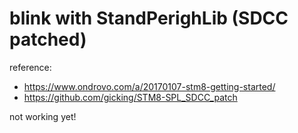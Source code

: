 blink with StandPerighLib (SDCC patched)
===

reference:

* https://www.ondrovo.com/a/20170107-stm8-getting-started/
* https://github.com/gicking/STM8-SPL_SDCC_patch

not working yet!
